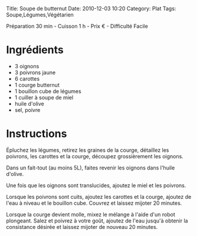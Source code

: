 Title: Soupe de butternut
Date: 2010-12-03 10:20
Category: Plat
Tags: Soupe,Légumes,Végétarien

Préparation 30 min - Cuisson 1 h - Prix € - Difficulté Facile

# Ingrédients

- 3 oignons
- 3 poivrons jaune
- 6 carottes
- 1 courge butternut
- 1 bouillon cube de légumes
- 1 cuiller à soupe de miel
- huile d'olive
- sel, poivre

# Instructions

Épluchez les légumes, retirez les graines de la courge, détaillez les poivrons, les carottes et la courge, découpez grossièrement les oignons.

Dans un fait-tout (au moins 5L), faites revenir les oignons dans l'huile d'olive.

Une fois que les oignons sont translucides, ajoutez le miel et les poivrons.

Lorsque les poivrons sont cuits, ajoutez les carottes et la courge, ajoutez de l'eau à niveau et le bouillon cube.
Couvrez et laissez mijoter 20 minutes.

Lorsque la courge devient molle, mixez le mélange à l'aide d'un robot plongeant.
Salez et poivrez à votre goût, ajoutez de l'eau jusqu'à obtenir la consistance désirée et laissez mijoter de nouveau 20 minutes.
